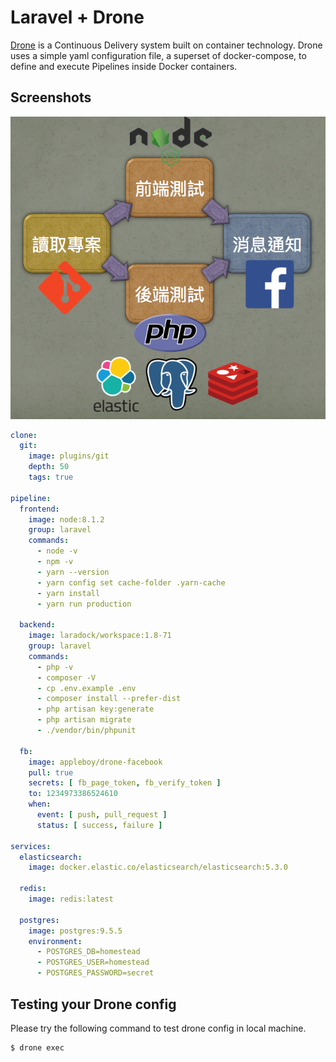 # Laravel + Drone

[Drone](https://github.com/drone/drone) is a Continuous Delivery system built on container technology. Drone uses a simple yaml configuration file, a superset of docker-compose, to define and execute Pipelines inside Docker containers.

## Screenshots

<img src="resources/assets/images/screen.png" />

```yml
clone:
  git:
    image: plugins/git
    depth: 50
    tags: true

pipeline:
  frontend:
    image: node:8.1.2
    group: laravel
    commands:
      - node -v
      - npm -v
      - yarn --version
      - yarn config set cache-folder .yarn-cache
      - yarn install
      - yarn run production

  backend:
    image: laradock/workspace:1.8-71
    group: laravel
    commands:
      - php -v
      - composer -V
      - cp .env.example .env
      - composer install --prefer-dist
      - php artisan key:generate
      - php artisan migrate
      - ./vendor/bin/phpunit

  fb:
    image: appleboy/drone-facebook
    pull: true
    secrets: [ fb_page_token, fb_verify_token ]
    to: 1234973386524610
    when:
      event: [ push, pull_request ]
      status: [ success, failure ]

services:
  elasticsearch:
    image: docker.elastic.co/elasticsearch/elasticsearch:5.3.0

  redis:
    image: redis:latest

  postgres:
    image: postgres:9.5.5
    environment:
      - POSTGRES_DB=homestead
      - POSTGRES_USER=homestead
      - POSTGRES_PASSWORD=secret
```

## Testing your Drone config

Please try the following command to test drone config in local machine.

```sh
$ drone exec
``` 

